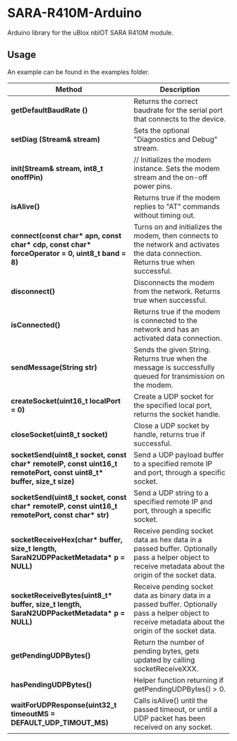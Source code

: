 # SARA-R410M-Arduino

Arduino library for the uBlox nbIOT SARA R410M module.

## Usage

An example can be found in the examples folder.


Method|Description
------|------
**getDefaultBaudRate ()**|Returns the correct baudrate for the serial port that connects to the device.
**setDiag (Stream& stream)**|Sets the optional "Diagnostics and Debug" stream.
**init(Stream& stream, int8_t onoffPin)**|    // Initializes the modem instance. Sets the modem stream and the on-off power pins.
**isAlive()**|Returns true if the modem replies to "AT" commands without timing out.
**connect(const char\* apn, const char\* cdp, const char\* forceOperator = 0, uint8_t band = 8)**|Turns on and initializes the modem, then connects to the network and activates the data connection. Returns true when successful.
**disconnect()**|Disconnects the modem from the network. Returns true when successful.
**isConnected()**|Returns true if the modem is connected to the network and has an activated data connection.
**sendMessage(String str)**|Sends the given String. Returns true when the message is successfully queued for transmission on the modem.
**createSocket(uint16_t localPort = 0)**|Create a UDP socket for the specified local port, returns the socket handle.
**closeSocket(uint8_t socket)**|Close a UDP socket by handle, returns true if successful.
**socketSend(uint8_t socket, const char\* remoteIP, const uint16_t remotePort,  const uint8_t\* buffer, size_t size)**|Send a UDP payload buffer to a specified remote IP and port, through a specific socket.
**socketSend(uint8_t socket, const char\* remoteIP, const uint16_t remotePort, const char\* str)**|Send a UDP string to a specified remote IP and port, through a specific socket.
**socketReceiveHex(char\* buffer, size_t length, SaraN2UDPPacketMetadata\* p = NULL)**|Receive pending socket data as hex data in a passed buffer. Optionally pass a helper object to receive metadata about the origin of the socket data.
**socketReceiveBytes(uint8_t\* buffer, size_t length, SaraN2UDPPacketMetadata\* p = NULL)**|Receive pending socket data as binary data in a passed buffer. Optionally pass a helper object to receive metadata about the origin of the socket data.
**getPendingUDPBytes()**| Return the number of pending bytes, gets updated by calling socketReceiveXXX.
**hasPendingUDPBytes()**| Helper function returning if getPendingUDPBytes() > 0.
**waitForUDPResponse(uint32_t timeoutMS = DEFAULT_UDP_TIMOUT_MS)**|Calls isAlive() until the passed timeout, or until a UDP packet has been received on any socket.
